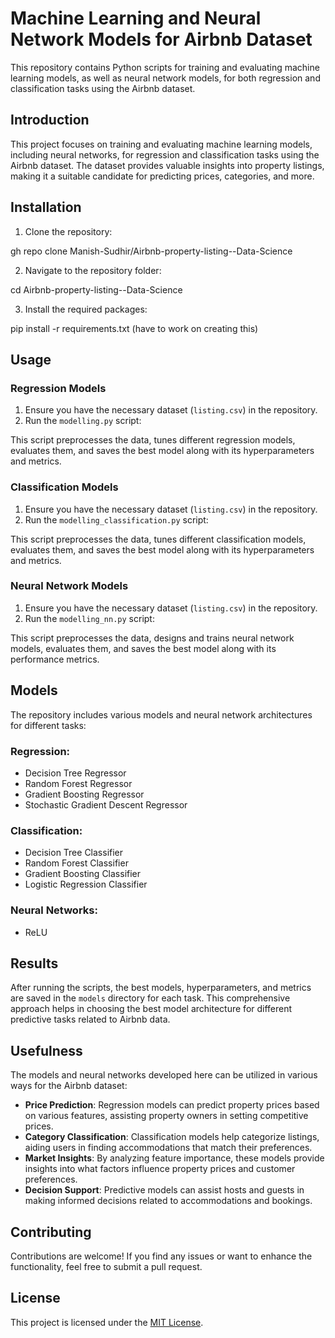 # Machine Learning and Neural Network Models for Airbnb Dataset

This repository contains Python scripts for training and evaluating machine learning models, as well as neural network models, for both regression and classification tasks using the Airbnb dataset.

## Introduction

This project focuses on training and evaluating machine learning models, including neural networks, for regression and classification tasks using the Airbnb dataset. The dataset provides valuable insights into property listings, making it a suitable candidate for predicting prices, categories, and more.

## Installation

1. Clone the repository:

gh repo clone Manish-Sudhir/Airbnb-property-listing--Data-Science


2. Navigate to the repository folder:

cd Airbnb-property-listing--Data-Science

3. Install the required packages:

pip install -r requirements.txt (have to work on creating this)


## Usage

### Regression Models

1. Ensure you have the necessary dataset (`listing.csv`) in the repository.
2. Run the `modelling.py` script:


This script preprocesses the data, tunes different regression models, evaluates them, and saves the best model along with its hyperparameters and metrics.

### Classification Models

1. Ensure you have the necessary dataset (`listing.csv`) in the repository.
2. Run the `modelling_classification.py` script:


This script preprocesses the data, tunes different classification models, evaluates them, and saves the best model along with its hyperparameters and metrics.

### Neural Network Models

1. Ensure you have the necessary dataset (`listing.csv`) in the repository.
2. Run the `modelling_nn.py` script:


This script preprocesses the data, designs and trains neural network models, evaluates them, and saves the best model along with its performance metrics.


## Models

The repository includes various models and neural network architectures for different tasks:

### Regression:
- Decision Tree Regressor
- Random Forest Regressor
- Gradient Boosting Regressor
- Stochastic Gradient Descent Regressor

### Classification:
- Decision Tree Classifier
- Random Forest Classifier
- Gradient Boosting Classifier
- Logistic Regression Classifier

### Neural Networks:
- ReLU

## Results

After running the scripts, the best models, hyperparameters, and metrics are saved in the `models` directory for each task. This comprehensive approach helps in choosing the best model architecture for different predictive tasks related to Airbnb data.

## Usefulness

The models and neural networks developed here can be utilized in various ways for the Airbnb dataset:

- **Price Prediction**: Regression models can predict property prices based on various features, assisting property owners in setting competitive prices.
- **Category Classification**: Classification models help categorize listings, aiding users in finding accommodations that match their preferences.
- **Market Insights**: By analyzing feature importance, these models provide insights into what factors influence property prices and customer preferences.
- **Decision Support**: Predictive models can assist hosts and guests in making informed decisions related to accommodations and bookings.

## Contributing

Contributions are welcome! If you find any issues or want to enhance the functionality, feel free to submit a pull request.

## License

This project is licensed under the [MIT License](LICENSE).




